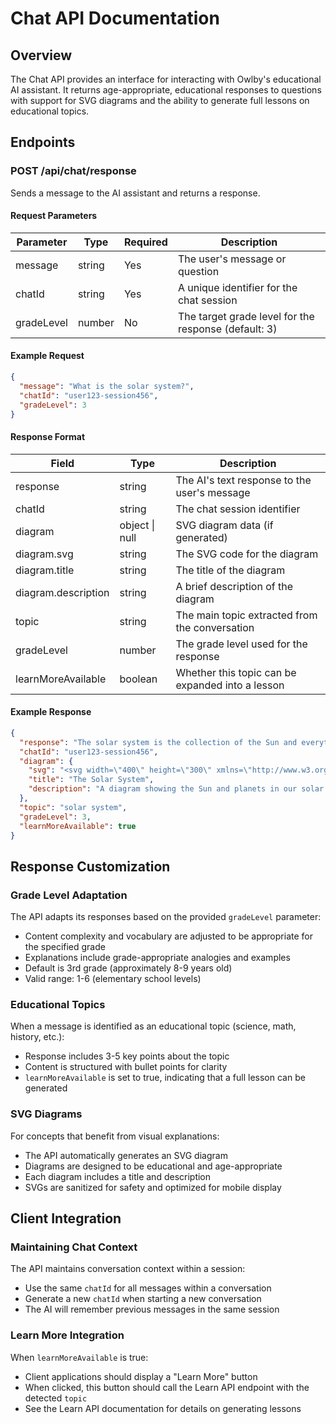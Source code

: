 # Chat API Documentation

## Overview
The Chat API provides an interface for interacting with Owlby's educational AI assistant. It returns age-appropriate, educational responses to questions with support for SVG diagrams and the ability to generate full lessons on educational topics.

## Endpoints

### POST /api/chat/response
Sends a message to the AI assistant and returns a response.

#### Request Parameters
| Parameter | Type | Required | Description |
|-----------|------|----------|-------------|
| message | string | Yes | The user's message or question |
| chatId | string | Yes | A unique identifier for the chat session |
| gradeLevel | number | No | The target grade level for the response (default: 3) |

#### Example Request
```json
{
  "message": "What is the solar system?",
  "chatId": "user123-session456",
  "gradeLevel": 3
}
```

#### Response Format
| Field | Type | Description |
|-------|------|-------------|
| response | string | The AI's text response to the user's message |
| chatId | string | The chat session identifier |
| diagram | object \| null | SVG diagram data (if generated) |
| diagram.svg | string | The SVG code for the diagram |
| diagram.title | string | The title of the diagram |
| diagram.description | string | A brief description of the diagram |
| topic | string | The main topic extracted from the conversation |
| gradeLevel | number | The grade level used for the response |
| learnMoreAvailable | boolean | Whether this topic can be expanded into a lesson |

#### Example Response
```json
{
  "response": "The solar system is the collection of the Sun and everything that orbits around it, including planets, moons, asteroids, and comets. There are eight planets in our solar system: Mercury, Venus, Earth, Mars, Jupiter, Saturn, Uranus, and Neptune.",
  "chatId": "user123-session456",
  "diagram": {
    "svg": "<svg width=\"400\" height=\"300\" xmlns=\"http://www.w3.org/2000/svg\">...</svg>",
    "title": "The Solar System",
    "description": "A diagram showing the Sun and planets in our solar system."
  },
  "topic": "solar system",
  "gradeLevel": 3,
  "learnMoreAvailable": true
}
```

## Response Customization

### Grade Level Adaptation
The API adapts its responses based on the provided `gradeLevel` parameter:
- Content complexity and vocabulary are adjusted to be appropriate for the specified grade
- Explanations include grade-appropriate analogies and examples
- Default is 3rd grade (approximately 8-9 years old)
- Valid range: 1-6 (elementary school levels)

### Educational Topics
When a message is identified as an educational topic (science, math, history, etc.):
- Response includes 3-5 key points about the topic
- Content is structured with bullet points for clarity
- `learnMoreAvailable` is set to true, indicating that a full lesson can be generated

### SVG Diagrams
For concepts that benefit from visual explanations:
- The API automatically generates an SVG diagram
- Diagrams are designed to be educational and age-appropriate
- Each diagram includes a title and description
- SVGs are sanitized for safety and optimized for mobile display

## Client Integration

### Maintaining Chat Context
The API maintains conversation context within a session:
- Use the same `chatId` for all messages within a conversation
- Generate a new `chatId` when starting a new conversation
- The AI will remember previous messages in the same session

### Learn More Integration
When `learnMoreAvailable` is true:
- Client applications should display a "Learn More" button
- When clicked, this button should call the Learn API endpoint with the detected `topic`
- See the Learn API documentation for details on generating lessons 